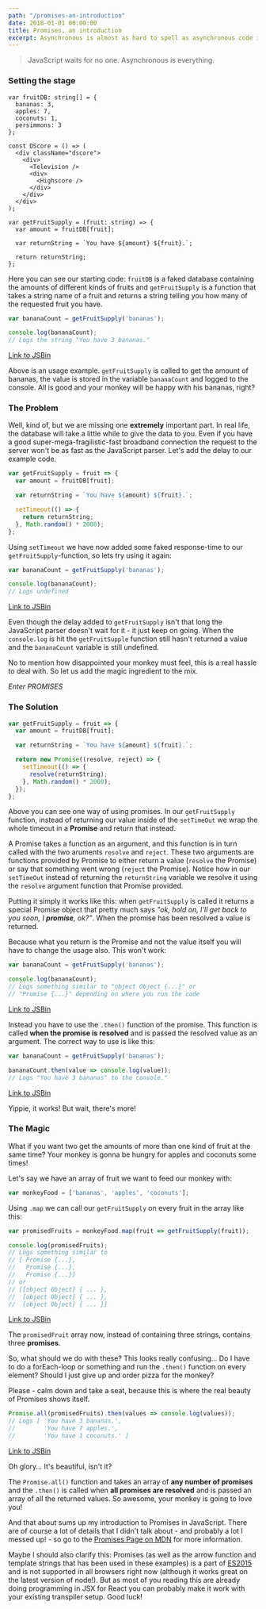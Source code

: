 ```yaml
---
path: "/promises-an-introduction"
date: 2018-01-01 00:00:00
title: Promises, an introduction
excerpt: Asynchronous is almost as hard to spell as asynchronous code is hard to handle. Enter... Promises!
---
```


> JavaScript waits for no one. Asynchronous is everything.

### Setting the stage

```tsx
var fruitDB: string[] = {
  bananas: 3,
  apples: 7,
  coconuts: 1,
  persimmons: 3
};

const DScore = () => (
  <div className="dscore">
    <div>
      <Television />
      <div>
        <Highscore />
      </div>
    </div>
  </div>
);

var getFruitSupply = (fruit: string) => {
  var amount = fruitDB[fruit];

  var returnString = `You have ${amount} ${fruit}.`;

  return returnString;
};
```

Here you can see our starting code: `fruitDB` is a faked database containing the amounts of different kinds of fruits and `getFruitSupply` is a function that takes a string name of a fruit and returns a string telling you how many of the requested fruit you have.

```typescript
var bananaCount = getFruitSupply('bananas');

console.log(bananaCount);
// Logs the string "You have 3 bananas."
```

[Link to JSBin](https://jsbin.com/jimayo/2/edit?js,console)

Above is an usage example. `getFruitSupply` is called to get the amount of bananas, the value is stored in the variable `bananaCount` and logged to the console. All is good and your monkey will be happy with his bananas, right?

### The Problem

Well, kind of, but we are missing one **extremely** important part. In real life, the database will take a little while to give the data to you. Even if you have a good super-mega-fragilistic-fast broadband connection the request to the server won't be as fast as the JavaScript parser. Let's add the delay to our example code.

```javascript
var getFruitSupply = fruit => {
  var amount = fruitDB[fruit];

  var returnString = `You have ${amount} ${fruit}.`;

  setTimeout(() => {
    return returnString;
  }, Math.random() * 2000);
};
```

Using `setTimeout` we have now added some faked response-time to our `getFruitSupply`-function, so lets try using it again:

```javascript
var bananaCount = getFruitSupply('bananas');

console.log(bananaCount);
// Logs undefined
```

[Link to JSBin](https://jsbin.com/deqazu/2/edit?js,console)

Even though the delay added to `getFruitSupply` isn't that long the JavaScript parser doesn't wait for it - it just keep on going. When the `console.log` is hit the `getFruitSupple` function still hasn't returned a value and the `bananaCount` variable is still undefined.

No to mention how disappointed your monkey must feel, this is a real hassle to deal with. So let us add the magic ingredient to the mix.

_Enter PROMISES_

### The Solution

```javascript
var getFruitSupply = fruit => {
  var amount = fruitDB[fruit];

  var returnString = `You have ${amount} ${fruit}.`;

  return new Promise((resolve, reject) => {
    setTimeout(() => {
      resolve(returnString);
    }, Math.random() * 2000);
  });
};
```

Above you can see one way of using promises. In our `getFruitSupply` function, instead of returning our value inside of the `setTimeOut` we wrap the whole timeout in a **Promise** and return that instead.

A Promise takes a function as an argument, and this function is in turn called with the two aruments `resolve` and `reject`. These two arguments are functions provided by Promise to either return a value (`resolve` the Promise) or say that something went wrong (`reject` the Promise). Notice how in our `setTimeOut` instead of returning the `returnString` variable we resolve it using the `resolve` argument function that Promise provided.

Putting it simply it works like this: when `getFruitSupply` is called it returns a special Promise object that pretty much says _"ok, hold on, I'll get back to you soon, I **promise**, ok?"_. When the promise has been resolved a value is returned.

Because what you return is the Promise and not the value itself you will have to change the usage also. This won't work:

```javascript
var bananaCount = getFruitSupply('bananas');

console.log(bananaCount);
// Logs something similar to "object Object {...}" or
// "Promise {...}" depending on where you run the code
```

[Link to JSBin](https://jsbin.com/vupore/2/edit?js,console)

Instead you have to use the `.then()` function of the promise. This function is called **when the promise is resolved** and is passed the resolved value as an argument. The correct way to use is like this:

```javascript
var bananaCount = getFruitSupply('bananas');

bananaCount.then(value => console.log(value));
// Logs "You have 3 bananas" to the console."
```

[Link to JSBin](https://jsbin.com/kolovi/2/edit?js,console)

Yippie, it works! But wait, there's more!

### The Magic

What if you want two get the amounts of more than one kind of fruit at the same time? Your monkey is gonna be hungry for apples and coconuts some times!

Let's say we have an array of fruit we want to feed our monkey with:

```javascript
var monkeyFood = ['bananas', 'apples', 'coconuts'];
```

Using `.map` we can call our `getFruitSupply` on every fruit in the array like this:

```javascript
var promisedFruits = monkeyFood.map(fruit => getFruitSupply(fruit));

console.log(promisedFruits);
// Logs something similar to
// [ Promise {...},
//   Promise {...},
//   Promise {...}]
// or
// [[object Object] { ... },
//  [object Object] { ... },
//  [object Object] { ... }]
```

[Link to JSBin](https://jsbin.com/xewaxa/2/edit?js,console)

The `promisedFruit` array now, instead of containing three strings, contains three **promises**.

So, what should we do with these? This looks really confusing... Do I have to do a forEach-loop or something and run the `.then()` function on every element? Should I just give up and order pizza for the monkey?

Please - calm down and take a seat, because this is where the real beauty of Promises shows itself.

```javascript
Promise.all(promisedFruits).then(values => console.log(values));
// Logs [ 'You have 3 bananas.',
//        'You have 7 apples.',
//        'You have 1 coconuts.' ]
```

[Link to JSBin](https://jsbin.com/qahunu/1/edit?js,console)

Oh glory... It's beautiful, isn't it?

The `Promise.all()` function and takes an array of **any number of promises** and the `.then()` is called when **all promises are resolved** and is passed an array of all the returned values. So awesome, your monkey is going to love you!

And that about sums up my introduction to Promises in JavaScript. There are of course a lot of details that I didn't talk about - and probably a lot I messed up! - so go to the [Promises Page on MDN][4] for more information.

Maybe I should also clarify this: Promises (as well as the arrow function and template strings that has been used in these examples) is a part of [ES2015][3] and is not supported in all browsers right now (although it works great on the latest version of node!). But as most of you reading this are already doing programming in JSX for React you can probably make it work with your existing transpiler setup. Good luck!

[1]: https://github.com/mw222rs/1DV449_mw222rs/tree/master/assignment1
[2]: https://nodejs.org/en/
[3]: http://www.ecma-international.org/ecma-262/6.0/
[4]: https://developer.mozilla.org/en-US/docs/Web/JavaScript/Reference/Global_Objects/Promise
